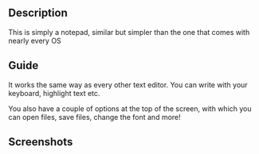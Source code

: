 ## Description

This is simply a notepad, similar but simpler than the one that comes with nearly every OS

## Guide

It works the same way as every other text editor. You can write with your keyboard, highlight text etc.

You also have a couple of options at the top of the screen, with which you can open files, save files, change the font and more!

## Screenshots

